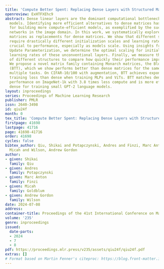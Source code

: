 ```yaml
---
title: 'Compute Better Spent: Replacing Dense Layers with Structured Matrices'
openreview: ExHTFXEhc9
abstract: Dense linear layers are the dominant computational bottleneck in foundation
  models. Identifying more efficient alternatives to dense matrices has enormous potential
  for building more compute-efficient models, as exemplified by the success of convolutional
  networks in the image domain. In this work, we systematically explore structured
  matrices as replacements for dense matrices. We show that different structures often
  require drastically different initialization scales and learning rates, which are
  crucial to performance, especially as models scale. Using insights from the Maximal
  Update Parameterization, we determine the optimal scaling for initialization and
  learning rates of these unconventional layers. Finally, we measure the scaling laws
  of different structures to compare how quickly their performance improves with compute.
  We propose a novel matrix family containing Monarch matrices, the Block Tensor-Train
  (BTT), which we show performs better than dense matrices for the same compute on
  multiple tasks. On CIFAR-10/100 with augmentation, BTT achieves exponentially lower
  training loss than dense when training MLPs and ViTs. BTT matches dense ViT-S/32
  performance on ImageNet-1k with 3.8 times less compute and is more efficient than
  dense for training small GPT-2 language models.
layout: inproceedings
series: Proceedings of Machine Learning Research
publisher: PMLR
issn: 2640-3498
id: qiu24f
month: 0
tex_title: 'Compute Better Spent: Replacing Dense Layers with Structured Matrices'
firstpage: 41698
lastpage: 41716
page: 41698-41716
order: 41698
cycles: false
bibtex_author: Qiu, Shikai and Potapczynski, Andres and Finzi, Marc Anton and Goldblum,
  Micah and Wilson, Andrew Gordon
author:
- given: Shikai
  family: Qiu
- given: Andres
  family: Potapczynski
- given: Marc Anton
  family: Finzi
- given: Micah
  family: Goldblum
- given: Andrew Gordon
  family: Wilson
date: 2024-07-08
address:
container-title: Proceedings of the 41st International Conference on Machine Learning
volume: '235'
genre: inproceedings
issued:
  date-parts:
  - 2024
  - 7
  - 8
pdf: https://proceedings.mlr.press/v235/assets/qiu24f/qiu24f.pdf
extras: []
# Format based on Martin Fenner's citeproc: https://blog.front-matter.io/posts/citeproc-yaml-for-bibliographies/
---
```

